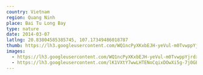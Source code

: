 ```yaml
---
country: Vietnam
region: Quang Ninh
place: Bai Tu Long Bay
type: nature
date: 2014-03-07
latlng: 20.83804585385745, 107.17349486018787
thumb: https://lh3.googleusercontent.com/WQ1ncPyXKxbEJH-yeVul-m0TvwppYjrdxtTmP_9a4D3opKW5DRGC50MrxNBZEds5KSyRaG6KKJ_wOyDpHBh8QiWIorMJG84SSqkyhaRzz6Fx0albAyyVMB8Zpk3lgXsvubdUI5GZeA
images:
  - https://lh3.googleusercontent.com/WQ1ncPyXKxbEJH-yeVul-m0TvwppYjrdxtTmP_9a4D3opKW5DRGC50MrxNBZEds5KSyRaG6KKJ_wOyDpHBh8QiWIorMJG84SSqkyhaRzz6Fx0albAyyVMB8Zpk3lgXsvubdUI5GZeA
  - https://lh3.googleusercontent.com/lK1VXtY7wwLHTENoCqixDOwXi5g-7j0GEiZeylwgubqJjhOa8GTllcy06RB4zsh_DHl0PPDbVVjP4mJ5qLJd3QRxVYGVzjX30_PrzD1Kcw1McZzY2gV7YvccmGzobo2JVbIT8Oq6DA
---
```

